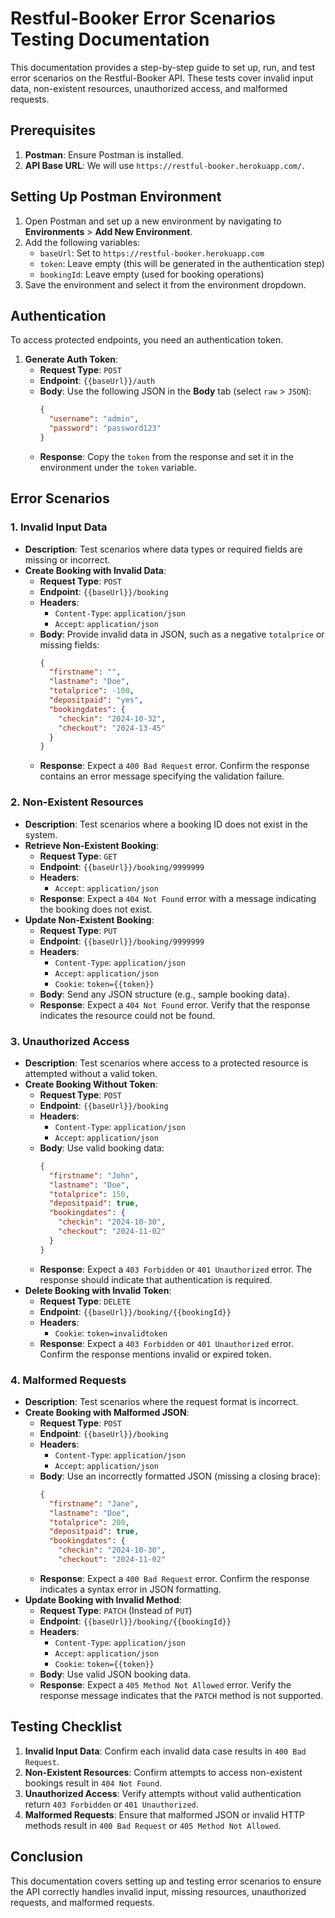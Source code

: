 # Restful-Booker Error Scenarios Testing Documentation

This documentation provides a step-by-step guide to set up, run, and test error scenarios on the Restful-Booker API. These tests cover invalid input data, non-existent resources, unauthorized access, and malformed requests.

## Prerequisites

1. **Postman**: Ensure Postman is installed.
2. **API Base URL**: We will use `https://restful-booker.herokuapp.com/`.

## Setting Up Postman Environment

1. Open Postman and set up a new environment by navigating to **Environments** > **Add New Environment**.
2. Add the following variables:
   - `baseUrl`: Set to `https://restful-booker.herokuapp.com`
   - `token`: Leave empty (this will be generated in the authentication step)
   - `bookingId`: Leave empty (used for booking operations)
3. Save the environment and select it from the environment dropdown.

## Authentication

To access protected endpoints, you need an authentication token.

1. **Generate Auth Token**:
   - **Request Type**: `POST`
   - **Endpoint**: `{{baseUrl}}/auth`
   - **Body**: Use the following JSON in the **Body** tab (select `raw` > `JSON`):
     ```json
     {
       "username": "admin",
       "password": "password123"
     }
     ```
   - **Response**: Copy the `token` from the response and set it in the environment under the `token` variable.

## Error Scenarios

### 1. **Invalid Input Data**

   - **Description**: Test scenarios where data types or required fields are missing or incorrect.
   - **Create Booking with Invalid Data**:
     - **Request Type**: `POST`
     - **Endpoint**: `{{baseUrl}}/booking`
     - **Headers**:
       - `Content-Type`: `application/json`
       - `Accept`: `application/json`
     - **Body**: Provide invalid data in JSON, such as a negative `totalprice` or missing fields:
       ```json
       {
         "firstname": "",
         "lastname": "Doe",
         "totalprice": -100,
         "depositpaid": "yes",
         "bookingdates": {
           "checkin": "2024-10-32",
           "checkout": "2024-13-45"
         }
       }
       ```
     - **Response**: Expect a `400 Bad Request` error. Confirm the response contains an error message specifying the validation failure.

### 2. **Non-Existent Resources**

   - **Description**: Test scenarios where a booking ID does not exist in the system.
   - **Retrieve Non-Existent Booking**:
     - **Request Type**: `GET`
     - **Endpoint**: `{{baseUrl}}/booking/9999999`
     - **Headers**:
       - `Accept`: `application/json`
     - **Response**: Expect a `404 Not Found` error with a message indicating the booking does not exist.
   - **Update Non-Existent Booking**:
     - **Request Type**: `PUT`
     - **Endpoint**: `{{baseUrl}}/booking/9999999`
     - **Headers**:
       - `Content-Type`: `application/json`
       - `Accept`: `application/json`
       - `Cookie`: `token={{token}}`
     - **Body**: Send any JSON structure (e.g., sample booking data).
     - **Response**: Expect a `404 Not Found` error. Verify that the response indicates the resource could not be found.

### 3. **Unauthorized Access**

   - **Description**: Test scenarios where access to a protected resource is attempted without a valid token.
   - **Create Booking Without Token**:
     - **Request Type**: `POST`
     - **Endpoint**: `{{baseUrl}}/booking`
     - **Headers**:
       - `Content-Type`: `application/json`
       - `Accept`: `application/json`
     - **Body**: Use valid booking data:
       ```json
       {
         "firstname": "John",
         "lastname": "Doe",
         "totalprice": 150,
         "depositpaid": true,
         "bookingdates": {
           "checkin": "2024-10-30",
           "checkout": "2024-11-02"
         }
       }
       ```
     - **Response**: Expect a `403 Forbidden` or `401 Unauthorized` error. The response should indicate that authentication is required.
   - **Delete Booking with Invalid Token**:
     - **Request Type**: `DELETE`
     - **Endpoint**: `{{baseUrl}}/booking/{{bookingId}}`
     - **Headers**:
       - `Cookie`: `token=invalidtoken`
     - **Response**: Expect a `403 Forbidden` or `401 Unauthorized` error. Confirm the response mentions invalid or expired token.

### 4. **Malformed Requests**

   - **Description**: Test scenarios where the request format is incorrect.
   - **Create Booking with Malformed JSON**:
     - **Request Type**: `POST`
     - **Endpoint**: `{{baseUrl}}/booking`
     - **Headers**:
       - `Content-Type`: `application/json`
       - `Accept`: `application/json`
     - **Body**: Use an incorrectly formatted JSON (missing a closing brace):
       ```json
       {
         "firstname": "Jane",
         "lastname": "Doe",
         "totalprice": 200,
         "depositpaid": true,
         "bookingdates": {
           "checkin": "2024-10-30",
           "checkout": "2024-11-02"
       ```
     - **Response**: Expect a `400 Bad Request` error. Confirm the response indicates a syntax error in JSON formatting.
   - **Update Booking with Invalid Method**:
     - **Request Type**: `PATCH` (Instead of `PUT`)
     - **Endpoint**: `{{baseUrl}}/booking/{{bookingId}}`
     - **Headers**:
       - `Content-Type`: `application/json`
       - `Accept`: `application/json`
       - `Cookie`: `token={{token}}`
     - **Body**: Use valid JSON booking data.
     - **Response**: Expect a `405 Method Not Allowed` error. Verify the response message indicates that the `PATCH` method is not supported.

## Testing Checklist

1. **Invalid Input Data**: Confirm each invalid data case results in `400 Bad Request`.
2. **Non-Existent Resources**: Confirm attempts to access non-existent bookings result in `404 Not Found`.
3. **Unauthorized Access**: Verify attempts without valid authentication return `403 Forbidden` or `401 Unauthorized`.
4. **Malformed Requests**: Ensure that malformed JSON or invalid HTTP methods result in `400 Bad Request` or `405 Method Not Allowed`.

## Conclusion

This documentation covers setting up and testing error scenarios to ensure the API correctly handles invalid input, missing resources, unauthorized requests, and malformed requests.


